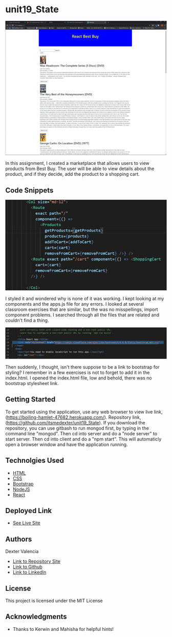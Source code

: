 # unit19_State

![Click Here!](./pics/bestbuy.gif)

In this assignment, I created a marketplace that allows users to view products from Best Buy. The user will be able to view details about the product, and if they decide, add the product to a shopping cart.  

## Code Snippets

![OMG](./pics/components.jpg)

I styled it and wondered why is none of it was working. I kept looking at my components and the apps.js file for any errors. I looked at several classroom exercises that are similar, but the was no misspellings, import component problems. I searched through all the files that are related and couldn't find a thing.

![OMG](./pics/bootstrap.jpg)

Then suddenly, I thought, isn't there suppose to be a link to bootstrap for styling? I remember in a few exercises is not to forget to add it in the index.html. I opened the index.html file, low and behold, there was no bootstrap stylesheet link. 

## Getting Started

To get started using the application, use any web browser to view live link, (https://boiling-hamlet-47682.herokuapp.com/). Repository link, (https://github.com/itsmedexter/unit19_State). If you download the repository, you can use gitbash to run mongod first, by typing in the command line "mongod". Then cd into server and do a "node server" to start server. Then cd into client and do a "npm start". This will automaticly open a browser window and have the application running.   

## Technolgies Used

* [HTML](https://developer.mozilla.org/en-US/docs/Web/HTML)
* [CSS](https://developer.mozilla.org/en-US/docs/Web/CSS)
* [Bootstrap](https://getbootstrap.com/)
* [NodeJS](https://nodejs.org/en/)
* [React](https://reactjs.org/)



## Deployed Link

* [See Live Site](https://boiling-hamlet-47682.herokuapp.com/)


## Authors

Dexter Valencia 

- [Link to Repository Site](https://github.com/itsmedexter/unit19_State)
- [Link to Github](https://github.com/itsmedexter)
- [Link to LinkedIn](https://www.linkedin.com/in/dextervalencia/)

## License

This project is licensed under the MIT License 

## Acknowledgments

* Thanks to Kerwin and Mahisha for helpful hints!  

